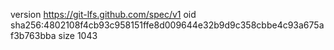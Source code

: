 version https://git-lfs.github.com/spec/v1
oid sha256:4802108f4cb93c958151ffe8d009644e32b9d9c358cbbe4c93a675af3b763bba
size 1043
